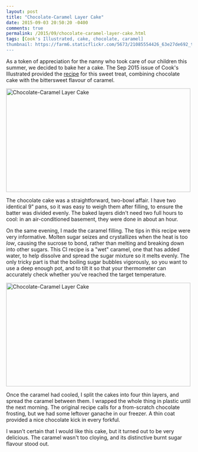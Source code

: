 ```yaml
---
layout: post
title: "Chocolate-Caramel Layer Cake"
date: 2015-09-03 20:50:20 -0400
comments: true
permalink: /2015/09/chocolate-caramel-layer-cake.html
tags: [Cook's Illustrated, cake, chocolate, caramel]
thumbnail: https://farm6.staticflickr.com/5673/21085554426_63e27de692_t.jpg
---
```


As a token of appreciation for the nanny who took care of our children
this summer, we decided to bake her a cake. The Sep 2015 issue of Cook's
Illustrated provided the
[recipe](http://www.treats-sf.com/2015/08/chocolate-caramel-layer-cake.html)
for this sweet treat, combining chocolate cake with the
bittersweet flavour of caramel.

<a data-flickr-embed="true"
href="https://www.flickr.com/photos/gnuf/21085554426/in/datetaken/"
title="Chocolate-Caramel Layer Cake"><img
src="https://farm6.staticflickr.com/5673/21085554426_63e27de692.jpg"
width="500" height="281" alt="Chocolate-Caramel Layer Cake"></a><script
async src="//embedr.flickr.com/assets/client-code.js"
charset="utf-8"></script>

The chocolate cake was a straightforward, two-bowl affair. I have two
identical 9" pans, so it was easy to weigh them after filling, to
ensure the batter was divided evenly. The baked layers didn't need
two full hours to cool: in an air-conditioned basement, they were
done in about an hour.

On the same evening, I made the caramel filling. The tips in this recipe
were very informative. Molten sugar seizes and crystallizes 
when the heat is too _low_, causing the sucrose to bond, rather than
melting and breaking down into other sugars. This CI recipe is a
"wet" caramel, one that has added water, to help dissolve and spread
the sugar mixture so it melts evenly. The only tricky part is that the
boiling sugar bubbles vigorously, so you want to use a deep enough pot,
and to tilt it so that your thermometer can accurately check whether
you've reached the target temperature.

<a data-flickr-embed="true"
href="https://www.flickr.com/photos/gnuf/20502610873/in/datetaken/"
title="Chocolate-Caramel Layer Cake"><img
src="https://farm6.staticflickr.com/5756/20502610873_e20498773e.jpg"
width="500" height="281" alt="Chocolate-Caramel Layer Cake"></a><script
async src="//embedr.flickr.com/assets/client-code.js"
charset="utf-8"></script>

Once the caramel had cooled, I split the cakes into four thin layers,
and spread the caramel between them. I wrapped the whole thing in
plastic until the next morning. 
The original recipe calls for a from-scratch chocolate
frosting, but we had some leftover ganache in our freezer.
A thin coat provided a nice chocolate kick in every forkful.

I wasn't certain that I would like this cake, but it turned out to be
very delicious. The caramel wasn't too cloying, and its distinctive
burnt sugar flavour stood out.
